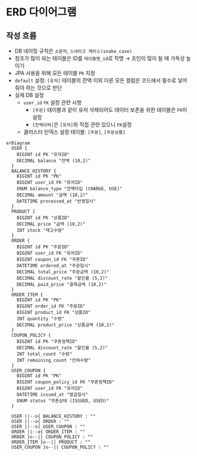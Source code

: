 # ERD 다이어그램
## 작성 흐름
- DB 네이밍 규칙은 `소문자`, `스네이크 케이스(snake_case)`
- 참조가 많이 되는 테이블은 ID를 `테이블명_id`로 작명 → 조인이 많이 될 때 가독성 높이기
- JPA 사용을 위해 모든 테이블 `PK` 지정
- `default` 설정: `[유저]` 테이블의 잔액 이외 다른 모든 컬럼은 코드에서 필수로 넣어줘야 하는 것으로 판단
- 실제 DB 설정 
  - `user_id` `FK` 설정 관련 사항
    - `[주문]` 테이블과 같이 유저 삭제되어도 데이터 보존을 위한 테이블은 `FK`미설정
    - `[잔액이력]`은 `[유저]`와 직접 관련 있으니 `FK`설정
  - 클러스터 인덱스 설정 테이블: `[주문]`, `[주문상품]`
  
```mermaid
erDiagram
  USER {
    BIGINT id PK "유저ID"
    DECIMAL balance "잔액 (10,2)"
  }
  BALANCE_HISTORY {
    BIGINT id PK "PK"
    BIGINT user_id FK "유저ID"
    ENUM balance_type "잔액타입 (CHARGE, USE)"
    DECIMAL amount "금액 (10,2)"
    DATETIME processed_at "반영일시"
  }
  PRODUCT {
    BIGINT id PK "상품ID"
    DECIMAL price "금액 (10,2)"
    INT stock "재고수량"
  }
  ORDER {
    BIGINT id PK "주문ID"
    BIGINT user_id FK "유저ID"
    BIGINT coupon_id FK "쿠폰ID"
    DATETIME ordered_at "주문일시"
    DECIMAL total_price "주문금액 (10,2)"
    DECIMAL discount_rate "할인율 (5,2)"
    DECIMAL paid_price "결제금액 (10,2)"
  }
  ORDER_ITEM {
    BIGINT id PK "PK"
    BIGINT order_id FK "주문ID"
    BIGINT product_id FK "상품ID"
    INT quantity "수량"
    DECIMAL product_price "상품금액 (10,2)"
  }
  COUPON_POLICY {
    BIGINT id PK "쿠폰정책ID"
    DECIMAL discount_rate "할인율 (5,2)"
    INT total_count "수량"
    INT remaining_count "잔여수량"
  }
  USER_COUPON {
    BIGINT id PK "PK"
    BIGINT coupon_policy_id FK "쿠폰정책ID"
    BIGINT user_id FK "유저ID"
    DATETIME issued_at "발급일시"
    ENUM status "쿠폰상태 (ISSUED, USED)"
  }

  USER ||--o{ BALANCE_HISTORY : ""
  USER ||--o{ ORDER : ""
  USER ||--o{ USER_COUPON : ""
  ORDER ||--o{ ORDER_ITEM : ""
  ORDER }o--|| COUPON_POLICY : ""
  ORDER_ITEM }o--|| PRODUCT : ""
  USER_COUPON }o--|| COUPON_POLICY : ""

```
